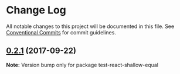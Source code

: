 # Change Log

All notable changes to this project will be documented in this file.
See [Conventional Commits](https://conventionalcommits.org) for commit guidelines.

<a name="0.2.1"></a>
## [0.2.1](https://github.com/sebinsua/test-react-shallow-equal/compare/v0.2.0...v0.2.1) (2017-09-22)




**Note:** Version bump only for package test-react-shallow-equal
